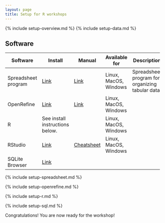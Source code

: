 ```yaml
---
layout: page
title: Setup for R workshops
---
```


{% include setup-overview.md %}
{% include setup-data.md %}


## Software

| Software | Install | Manual | Available for | Description |
| -------- | ------------ | ------ | ------------- | ----------- |
| Spreadsheet program | [Link](https://www.libreoffice.org/download/download/) | [Link](https://documentation.libreoffice.org/en/english-documentation/) | Linux, MacOS, Windows | Spreadsheet program for organizing tabular data. |
| OpenRefine |[Link](http://openrefine.org/download.html) | [Link](http://openrefine.org/documentation.html) | Linux, MacOS, Windows | 
| R | See install instructions below. | | Linux, MacOS, Windows | |
| RStudio | [Link](https://www.rstudio.com/products/rstudio/download/#download) | [Cheatsheet](https://github.com/rstudio/cheatsheets/raw/master/rstudio-ide.pdf) | Linux, MacOS, Windows| |
| SQLite Browser | [Link](http://sqlitebrowser.org/dl/) | | | 

{% include setup-spreadsheet.md %}

{% include setup-openrefine.md %}

{% include setup-r.md %}
  
{% include setup-sql.md %}

Congratulations! You are now ready for the workshop!
